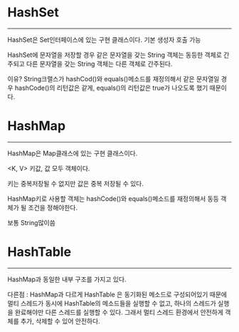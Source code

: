 # HashSet

---

HashSet은 Set인터페이스에 있는 구현 클래스이다. 기본 생성자 호출 가능

HashSet에 문자열을 저장할 경우 같은 문자열을 갖는 String 객체는 동등한 객체로 간주되고 다른 문자열을 갖는 String 객체는 다른 객체로 간주된다.

이유? String크랠스가 hashCod()와 equals()메소드를 재정의해서 같은 문자열일 경우 hashCode()의 리턴값은 같게, equals()의 리턴값은 true가 나오도록 했기 때문이다.



# HashMap

----

HashMap은 Map클래스에 있는 구현 클래스이다.

<K, V> 키값, 값 모두 객체이다.

키는 중복저장될 수 없지만 값은 중복 저장될 수 있다.

HashMap키로 사용할 객체는 hashCode()와 equals()메소드를 재정의해서 동등 객체가 될 조건을 정해야한다.

보통 String많이씀



# HashTable

------

HashMap과 동일한 내부 구조를 가지고 있다. 

다른점 : HashMap과 다르게 HashTable 은 동기화된 메소드로 구성되어있기 때문에 멀티 스레드가 동시에 HashTable의 메소드들을 실행할 수 없고, 하나의 스레드가 실행을 완료해야만 다른 스레드를 실행할 수 있다. 그래서 멀티 스레드 환경에서 안전하게 객체를 추가, 삭제할 수 있어 안전하다.







